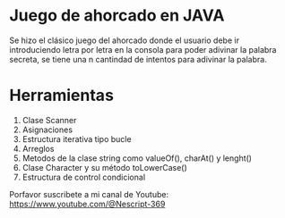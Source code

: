 # Juego de ahorcado en JAVA
Se hizo el clásico juego del ahorcado donde el usuario debe ir introduciendo letra por letra en la consola para poder adivinar la palabra secreta, se tiene una n cantindad de intentos para adivinar la palabra.

# Herramientas
1. Clase Scanner
2. Asignaciones
3. Estructura iterativa tipo bucle
4. Arreglos
5. Metodos de la clase string como valueOf(), charAt() y lenght()
6. Clase Character y su método toLowerCase()
7. Estructura de control condicional

Porfavor suscribete a mi canal de Youtube: https://www.youtube.com/@Nescript-369